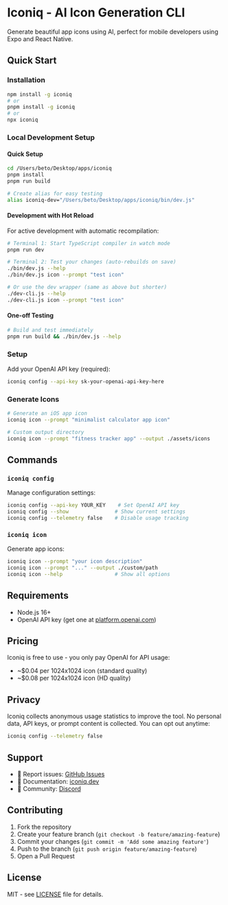 # Iconiq - AI Icon Generation CLI

Generate beautiful app icons using AI, perfect for mobile developers using Expo and React Native.

## Quick Start

### Installation
```bash
npm install -g iconiq
# or
pnpm install -g iconiq
# or
npx iconiq
```

### Local Development Setup

#### Quick Setup
```bash
cd /Users/beto/Desktop/apps/iconiq
pnpm install
pnpm run build

# Create alias for easy testing
alias iconiq-dev="/Users/beto/Desktop/apps/iconiq/bin/dev.js"
```

#### Development with Hot Reload
For active development with automatic recompilation:

```bash
# Terminal 1: Start TypeScript compiler in watch mode
pnpm run dev

# Terminal 2: Test your changes (auto-rebuilds on save)
./bin/dev.js --help
./bin/dev.js icon --prompt "test icon"

# Or use the dev wrapper (same as above but shorter)
./dev-cli.js --help
./dev-cli.js icon --prompt "test icon"
```

#### One-off Testing
```bash
# Build and test immediately
pnpm run build && ./bin/dev.js --help
```

### Setup
Add your OpenAI API key (required):
```bash
iconiq config --api-key sk-your-openai-api-key-here
```

### Generate Icons
```bash
# Generate an iOS app icon
iconiq icon --prompt "minimalist calculator app icon"

# Custom output directory
iconiq icon --prompt "fitness tracker app" --output ./assets/icons
```

## Commands

### `iconiq config`
Manage configuration settings:
```bash
iconiq config --api-key YOUR_KEY    # Set OpenAI API key
iconiq config --show               # Show current settings
iconiq config --telemetry false    # Disable usage tracking
```

### `iconiq icon`
Generate app icons:
```bash
iconiq icon --prompt "your icon description"
iconiq icon --prompt "..." --output ./custom/path
iconiq icon --help                 # Show all options
```

## Requirements

- Node.js 16+
- OpenAI API key (get one at [platform.openai.com](https://platform.openai.com))

## Pricing

Iconiq is free to use - you only pay OpenAI for API usage:
- ~$0.04 per 1024x1024 icon (standard quality)
- ~$0.08 per 1024x1024 icon (HD quality)

## Privacy

Iconiq collects anonymous usage statistics to improve the tool. No personal data, API keys, or prompt content is collected. You can opt out anytime:

```bash
iconiq config --telemetry false
```

## Support

- 🐛 Report issues: [GitHub Issues](https://github.com/yourusername/iconiq/issues)
- 📖 Documentation: [iconiq.dev](https://iconiq.dev)
- 💬 Community: [Discord](https://discord.gg/iconiq)

## Contributing

1. Fork the repository
2. Create your feature branch (`git checkout -b feature/amazing-feature`)
3. Commit your changes (`git commit -m 'Add some amazing feature'`)
4. Push to the branch (`git push origin feature/amazing-feature`)
5. Open a Pull Request

## License

MIT - see [LICENSE](LICENSE) file for details.